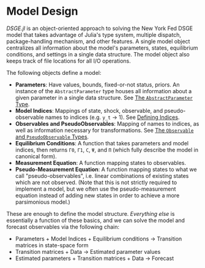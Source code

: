 # Model Design

*DSGE.jl* is an object-oriented approach to solving the New York Fed DSGE model
that takes advantage of Julia's type system, multiple dispatch, package-handling
mechanism, and other features. A single model object centralizes all information
about the model's parameters, states, equilibrium conditions, and settings in a
single data structure. The model object also keeps track of file locations for
all I/O operations.

The following objects define a model:

- **Parameters**: Have values, bounds, fixed-or-not status, priors. An
  instance of the `AbstractParameter` type houses all information about a given
  parameter in a single data structure. See
  [The `AbstractParameter` Type](@ref).
- **Model Indices**: Mappings of state, shock, observable, and pseudo-observable
  names to indices (e.g. `y_t` -> 1). See [Defining Indices](@ref).
- **Observables and PseudoObservables**: Mapping of names to indices, as well as
  information necessary for transformations. See
  [The `Observable` and `PseudoObservable` Types](@ref).
- **Equilibrium Conditions**: A function that takes parameters and model
  indices, then returns `Γ0`, `Γ1`, `C`, `Ψ`, and `Π` (which fully describe the
  model in canonical form).
- **Measurement Equation**: A function mapping states to observables.
- **Pseudo-Measurement Equation**: A function mapping states to what we call
  "pseudo-observables", i.e. linear combinations of existing states which are
  not observed. (Note that this is not strictly required to implement a model,
  but we often use the pseudo-measurement equation instead of adding new states
  in order to achieve a more parsimonious model.)

These are enough to define the model structure. *Everything else* is essentially
a function of these basics, and we can solve the model and forecast observables
via the following chain:

- Parameters + Model Indices + Equilibrium conditions -> Transition matrices
  in state-space form
- Transition matrices + Data -> Estimated parameter values
- Estimated parameters + Transition matrices + Data -> Forecast
